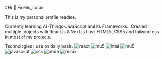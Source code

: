#Hi 👋 Fidelis_Lucio 

This is my personal profile readme. 


Currently learning All-Things-JavaScript and its Frameworks..
Created multiple projects with React.js & Next.js
I use HTML5, CSS5 and tailwind css in most of my projects.


Technologies I use on daily basis.
![react](https://user-images.githubusercontent.com/89350139/209741130-a236cdf6-daae-4ffc-8904-51c5c99130d4.png)
![mu5](https://user-images.githubusercontent.com/89350139/209741157-04379180-b0f7-4328-bde4-42e8d0457072.png)
![html](https://user-images.githubusercontent.com/89350139/209741165-22481979-b348-4aab-80d5-17938ec8e6a9.png)
![mu5](https://user-images.githubusercontent.com/89350139/209741166-22f94720-9175-4cd2-80da-da1ba422a40f.png)
![javascript](https://user-images.githubusercontent.com/89350139/209741170-0a52bc3e-4d15-4344-87ca-8d5215016482.png)
![css](https://user-images.githubusercontent.com/89350139/209741176-5d35f061-7071-4472-8de0-531a9b734fbc.png)
![node](https://user-images.githubusercontent.com/89350139/209741184-3a3411e0-3a99-490d-9839-23a2202aadf5.png)
![redux](https://user-images.githubusercontent.com/89350139/209741203-67fefb48-bf9e-4501-8b50-f6e866f9f160.png)
